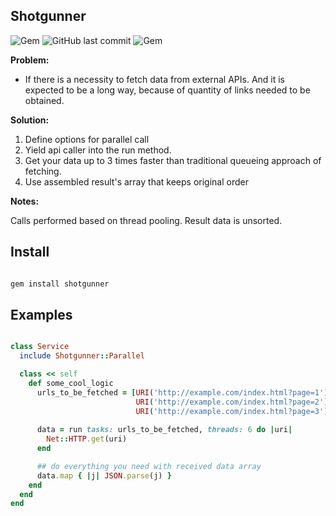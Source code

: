 ## Shotgunner

![Gem](https://img.shields.io/gem/dt/shotgunner.svg)
![GitHub last commit](https://img.shields.io/github/last-commit/nucleom42/shotgunner.svg)
![Gem](https://img.shields.io/gem/v/shotgunner.svg)

**Problem:**

* If there is a necessity to fetch data from external APIs. And it is expected to be a long way, because of quantity of links needed to be obtained.

**Solution:**

1. Define options for parallel call
2. Yield api caller into the run method.
3. Get your data up to 3 times faster than traditional queueing approach of fetching.
4. Use assembled result's array that keeps original order

**Notes:**

Calls performed based on thread pooling. Result data is unsorted.

## Install

```ruby

gem install shotgunner

```
## Examples

```ruby

class Service
  include Shotgunner::Parallel

  class << self
    def some_cool_logic
      urls_to_be_fetched = [URI('http://example.com/index.html?page=1'),
                            URI('http://example.com/index.html?page=2'),
                            URI('http://example.com/index.html?page=3')]
      
      data = run tasks: urls_to_be_fetched, threads: 6 do |uri|
        Net::HTTP.get(uri)
      end

      ## do everything you need with received data array
      data.map { |j| JSON.parse(j) }
    end
  end
end

```